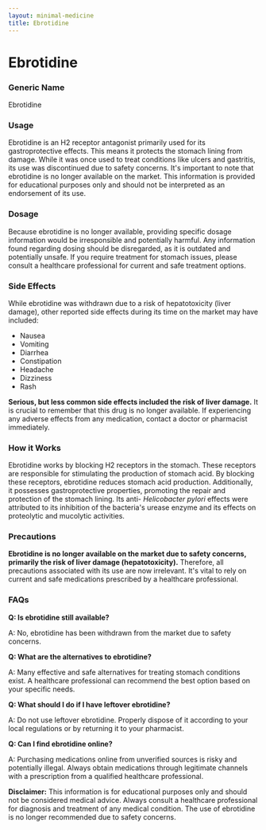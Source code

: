 ```yaml
---
layout: minimal-medicine
title: Ebrotidine
---
```


# Ebrotidine
### Generic Name
Ebrotidine

### Usage
Ebrotidine is an H2 receptor antagonist primarily used for its gastroprotective effects.  This means it protects the stomach lining from damage.  While it was once used to treat conditions like ulcers and gastritis, its use was discontinued due to safety concerns.  It's important to note that ebrotidine is no longer available on the market.  This information is provided for educational purposes only and should not be interpreted as an endorsement of its use.

### Dosage
Because ebrotidine is no longer available, providing specific dosage information would be irresponsible and potentially harmful.  Any information found regarding dosing should be disregarded, as it is outdated and potentially unsafe.  If you require treatment for stomach issues, please consult a healthcare professional for current and safe treatment options.

### Side Effects
While ebrotidine was withdrawn due to a risk of hepatotoxicity (liver damage), other reported side effects during its time on the market may have included:

*  Nausea
*  Vomiting
*  Diarrhea
*  Constipation
*  Headache
*  Dizziness
*  Rash

**Serious, but less common side effects included the risk of liver damage.**  It is crucial to remember that this drug is no longer available. If experiencing any adverse effects from any medication, contact a doctor or pharmacist immediately.


### How it Works
Ebrotidine works by blocking H2 receptors in the stomach.  These receptors are responsible for stimulating the production of stomach acid. By blocking these receptors, ebrotidine reduces stomach acid production.  Additionally, it possesses gastroprotective properties, promoting the repair and protection of the stomach lining.  Its anti- *Helicobacter pylori* effects were attributed to its inhibition of the bacteria's urease enzyme and its effects on proteolytic and mucolytic activities.


### Precautions
**Ebrotidine is no longer available on the market due to safety concerns, primarily the risk of liver damage (hepatotoxicity).**  Therefore, all precautions associated with its use are now irrelevant.  It's vital to rely on current and safe medications prescribed by a healthcare professional.


### FAQs

**Q: Is ebrotidine still available?**

A: No, ebrotidine has been withdrawn from the market due to safety concerns.

**Q: What are the alternatives to ebrotidine?**

A:  Many effective and safe alternatives for treating stomach conditions exist. A healthcare professional can recommend the best option based on your specific needs.

**Q: What should I do if I have leftover ebrotidine?**

A:  Do not use leftover ebrotidine.  Properly dispose of it according to your local regulations or by returning it to your pharmacist.

**Q: Can I find ebrotidine online?**

A: Purchasing medications online from unverified sources is risky and potentially illegal. Always obtain medications through legitimate channels with a prescription from a qualified healthcare professional.


**Disclaimer:** This information is for educational purposes only and should not be considered medical advice.  Always consult a healthcare professional for diagnosis and treatment of any medical condition.  The use of ebrotidine is no longer recommended due to safety concerns.
